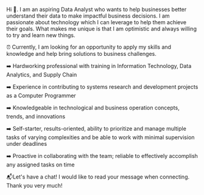 Hi 👋.
I am an aspiring Data Analyst who wants to help businesses better understand their data to make impactful business decisions. I am passionate about technology which I can leverage to help them achieve their goals. What makes me unique is that I am optimistic and always willing to try and learn new things. 

⏰ Currently, I am looking for an opportunity to apply my skills and knowledge and help bring solutions to business challenges.

➡️ Hardworking professional with training in Information Technology, Data Analytics, and Supply Chain

➡️ Experience in contributing to systems research and development projects as a Computer Programmer

➡️ Knowledgeable in technological and business operation concepts, trends, and innovations
 
➡️ Self-starter, results-oriented, ability to prioritize and manage multiple tasks of varying complexities and be able to work with minimal supervision under deadlines

➡️ Proactive in collaborating with the team; reliable to effectively accomplish any assigned tasks on time


📬Let's have a chat! I would like to read your message when connecting. Thank you very much!
